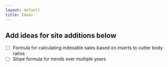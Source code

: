 ```yaml
---
layout: default
title: Ideas
---
```


## Add ideas for site additions below

- [ ] Formula for calculating indexable sales based on inserts to cutter body ratios
- [ ] Slope formula for trends over multiple years
